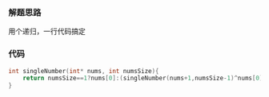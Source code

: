 ### 解题思路
用个递归，一行代码搞定

### 代码

```c
int singleNumber(int* nums, int numsSize){
    return numsSize==1?nums[0]:(singleNumber(nums+1,numsSize-1)^nums[0]);
}
```